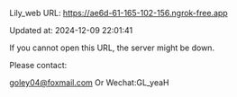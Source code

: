Lily_web URL: https://ae6d-61-165-102-156.ngrok-free.app

Updated at: 2024-12-09 22:01:41

If you cannot open this URL, the server might be down.

Please contact: 

goley04@foxmail.com Or Wechat:GL_yeaH